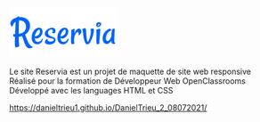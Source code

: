 <a href="https://danieltrieu1.github.io/DanielTrieu_2_08072021/"><img src="images/logo/Reservia.svg" alt="Logo Reservia"></a> <br>

<p>Le site Reservia est un projet de maquette de site web responsive <br>
Réalisé pour la formation de Développeur Web OpenClassrooms <br>
Développé avec les languages HTML et CSS </p> 

https://danieltrieu1.github.io/DanielTrieu_2_08072021/
